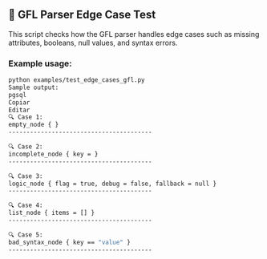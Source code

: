 ﻿## 🧪 GFL Parser Edge Case Test

This script checks how the GFL parser handles edge cases such as missing attributes, booleans, null values, and syntax errors.

### Example usage:

```bash
python examples/test_edge_cases_gfl.py
Sample output:
pgsql
Copiar
Editar
🔍 Case 1:
empty_node { }
----------------------------------------

🔍 Case 2:
incomplete_node { key = }
----------------------------------------

🔍 Case 3:
logic_node { flag = true, debug = false, fallback = null }
----------------------------------------

🔍 Case 4:
list_node { items = [] }
----------------------------------------

🔍 Case 5:
bad_syntax_node { key == "value" }
----------------------------------------

